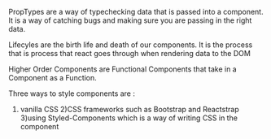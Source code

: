 PropTypes are a way of typechecking data that is passed into a component. It is a way of catching bugs and making sure you are passing in the right data.

Lifecyles are the birth life and death of our components. It is the process that is process that react goes through when rendering data to the DOM

Higher Order Components are Functional Components that take in a Component as a Function.

Three ways to style components are : 
1) vanilla CSS
2)CSS frameworks such as Bootstrap and Reactstrap
3)using Styled-Components which is a way of  writing CSS in the component